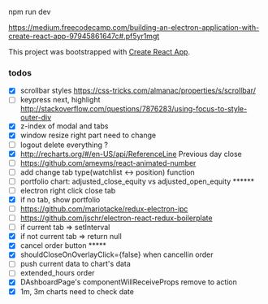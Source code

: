npm run dev


https://medium.freecodecamp.com/building-an-electron-application-with-create-react-app-97945861647c#.pf5yr1mgt



This project was bootstrapped with [Create React App](https://github.com/facebookincubator/create-react-app).

### todos
- [x] scrollbar styles https://css-tricks.com/almanac/properties/s/scrollbar/
- [ ] keypress next, highlight http://stackoverflow.com/questions/7876283/using-focus-to-style-outer-div
- [x] z-index of modal and tabs
- [x] window resize right part need to change
- [ ] logout delete everything ?
- [x] http://recharts.org/#/en-US/api/ReferenceLine Previous day close
- [ ] https://github.com/ameyms/react-animated-number
- [ ] add change tab type(watchlist <-> position) function
- [ ] portfolio chart: adjusted_close_equity vs adjusted_open_equity ******
- [ ] electron right click close tab
- [x] if no tab, show portfolio
- [ ] https://github.com/mariotacke/redux-electron-ipc
- [ ] https://github.com/jschr/electron-react-redux-boilerplate
- [ ] if current tab => setInterval
- [x] if not current tab => return null
- [x] cancel order button *****
- [x] shouldCloseOnOverlayClick={false} when cancellin order
- [ ] push current data to chart's data
- [ ] extended_hours order
- [x] DAshboardPage's componentWillReceiveProps remove to action
- [x] 1m, 3m charts need to check date
